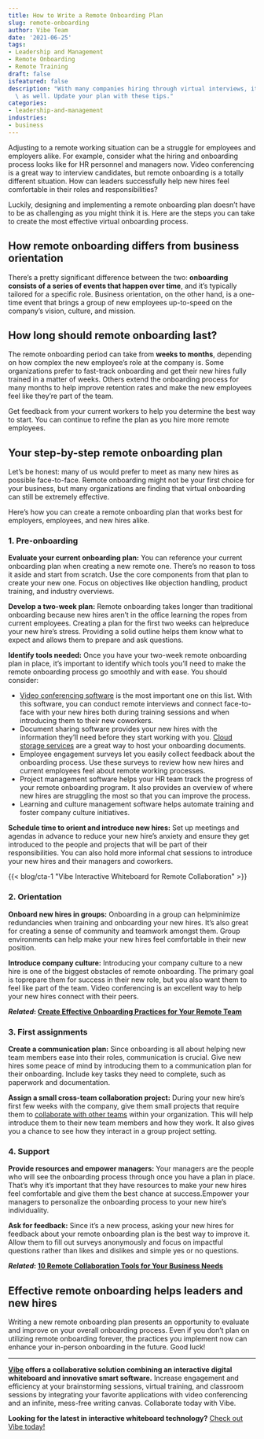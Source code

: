 ```yaml
---
title: How to Write a Remote Onboarding Plan
slug: remote-onboarding
author: Vibe Team
date: '2021-06-25'
tags:
- Leadership and Management
- Remote Onboarding
- Remote Training
draft: false
isfeatured: false
description: "With many companies hiring through virtual interviews, it\u2019s essential to have a remote onboarding process\
  \ as well. Update your plan with these tips."
categories:
- leadership-and-management
industries:
- business
---
```


Adjusting to a remote working situation can be a struggle for employees and employers alike. For example, consider what the hiring and onboarding process looks like for HR personnel and managers now. Video conferencing is a great way to interview candidates, but remote onboarding is a totally different situation. How can leaders successfully help new hires feel comfortable in their roles and responsibilities?

Luckily, designing and implementing a remote onboarding plan doesn’t have to be as challenging as you might think it is. Here are the steps you can take to create the most effective virtual onboarding process.

## How remote onboarding differs from business orientation

There’s a pretty significant difference between the two: **onboarding consists of a series of events that happen over time**, and it’s typically tailored for a specific role. Business orientation, on the other hand, is a one-time event that brings a group of new employees up-to-speed on the company’s vision, culture, and mission.

## How long should remote onboarding last?

The remote onboarding period can take from **weeks to months**, depending on how complex the new employee’s role at the company is. Some organizations prefer to fast-track onboarding and get their new hires fully trained in a matter of weeks. Others extend the onboarding process for many months to help improve retention rates and make the new employees feel like they’re part of the team.

Get feedback from your current workers to help you determine the best way to start. You can continue to refine the plan as you hire more remote employees.

## Your step-by-step remote onboarding plan

Let’s be honest: many of us would prefer to meet as many new hires as possible face-to-face. Remote onboarding might not be your first choice for your business, but many organizations are finding that virtual onboarding can still be extremely effective.

Here’s how you can create a remote onboarding plan that works best for employers, employees, and new hires alike.

### 1. Pre-onboarding

**Evaluate your current onboarding plan:** You can reference your current onboarding plan when creating a new remote one. There’s no reason to toss it aside and start from scratch. Use the core components from that plan to create your new one. Focus on objectives like objection handling, product training, and industry overviews.

**Develop a two-week plan:** Remote onboarding takes longer than traditional onboarding because new hires aren’t in the office learning the ropes from current employees. Creating a plan for the first two weeks can helpreduce your new hire’s stress. Providing a solid outline helps them know what to expect and allows them to prepare and ask questions.

**Identify tools needed:** Once you have your two-week remote onboarding plan in place, it’s important to identify which tools you’ll need to make the remote onboarding process go smoothly and with ease. You should consider:

- [Video conferencing software](https://vibe.us/blog/video-conferencing-apps-with-whiteboard/) is the most important one on this list. With this software, you can conduct remote interviews and connect face-to-face with your new hires both during training sessions and when introducing them to their new coworkers.
- Document sharing software provides your new hires with the information they’ll need before they start working with you. [Cloud storage services](https://www.pcmag.com/picks/the-best-cloud-storage-and-file-sharing-services) are a great way to host your onboarding documents.
- Employee engagement surveys let you easily collect feedback about the onboarding process. Use these surveys to review how new hires and current employees feel about remote working processes.
- Project management software helps your HR team track the progress of your remote onboarding program. It also provides an overview of where new hires are struggling the most so that you can improve the process.
- Learning and culture management software helps automate training and foster company culture initiatives.

**Schedule time to orient and introduce new hires:** Set up meetings and agendas in advance to reduce your new hire’s anxiety and ensure they get introduced to the people and projects that will be part of their responsibilities. You can also hold more informal chat sessions to introduce your new hires and their managers and coworkers.

{{< blog/cta-1 "Vibe Interactive Whiteboard for Remote Collaboration" >}}

### 2. Orientation

**Onboard new hires in groups:** Onboarding in a group can helpminimize redundancies when training and onboarding your new hires. It’s also great for creating a sense of community and teamwork amongst them. Group environments can help make your new hires feel comfortable in their new position.

**Introduce company culture:** Introducing your company culture to a new hire is one of the biggest obstacles of remote onboarding. The primary goal is toprepare them for success in their new role, but you also want them to feel like part of the team. Video conferencing is an excellent way to help your new hires connect with their peers.

***Related*: [Create Effective Onboarding Practices for Your Remote Team](https://vibe.us/blog/create-effective-onboarding-practices-for-your-remote-team/)**

### 3. First assignments

**Create a communication plan:** Since onboarding is all about helping new team members ease into their roles, communication is crucial. Give new hires some peace of mind by introducing them to a communication plan for their onboarding. Include key tasks they need to complete, such as paperwork and documentation.

**Assign a small cross-team collaboration project:** During your new hire’s first few weeks with the company, give them small projects that require them to [collaborate with other teams](https://vibe.us/blog/how-to-build-a-collaborative-workspace-and-why-you-should/) within your organization. This will help introduce them to their new team members and how they work. It also gives you a chance to see how they interact in a group project setting.

### 4. Support

**Provide resources and empower managers:** Your managers are the people who will see the onboarding process through once you have a plan in place. That’s why it’s important that they have resources to make your new hires feel comfortable and give them the best chance at success.Empower your managers to personalize the onboarding process to your new hire’s individuality.

**Ask for feedback:** Since it’s a new process, asking your new hires for feedback about your remote onboarding plan is the best way to improve it. Allow them to fill out surveys anonymously and focus on impactful questions rather than likes and dislikes and simple yes or no questions.

***Related*: [10 Remote Collaboration Tools for Your Business Needs](https://vibe.us/blog/remote-collaboration-tools-for-your-business-needs/)**

## Effective remote onboarding helps leaders and new hires

Writing a new remote onboarding plan presents an opportunity to evaluate and improve on your overall onboarding process. Even if you don’t plan on utilizing remote onboarding forever, the practices you implement now can enhance your in-person onboarding in the future. Good luck!



---

**[Vibe](https://vibe.us/) offers a collaborative solution combining an interactive digital whiteboard and innovative smart software.** Increase engagement and efficiency at your brainstorming sessions, virtual training, and classroom sessions by integrating your favorite applications with video conferencing and an infinite, mess-free writing canvas. Collaborate today with Vibe.

**Looking for the latest in interactive whiteboard technology?** [Check out Vibe today!](https://vibe.us/order/)
